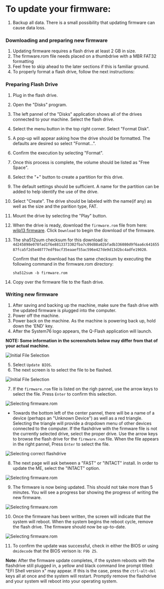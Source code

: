 # To update your firmware:

1. Backup all data. There is a small possibility that updating firmware can cause data loss.

### Downloading and preparing new firmware
1. Updating firmware requires a flash drive at least 2 GB in size.
2. The firmware.rom file needs placed on a thumbdrive with a MBR FAT32 formatting
3. Feel free to skip ahead to the later sections if this is familiar ground.
4. To properly format a flash drive, follow the next instructions:

### Preparing Flash Drive
1. Plug in the flash drive.
2. Open the "Disks" program.
3. The left pannel of the "Disks" application shows all of the drives connected to your machine. Select the flash drive.
4. Select the menu button in the top right corner. Select "Format Disk".
5. A pop-up will appear asking how the drive should be formatted. The defaults are desired so select "Format...".
6. Confirm the execution by selecting "Format".
7. Once this process is complete, the volume should be listed as "Free Space".
8. Select the "+" button to create a partition for this drive.
9. The default settings should be sufficient. A name for the partition can be added to help identify the use of the drive.
10. Select "Create". The drive should be labeled with the name(if any) as well as the size and the parition type, FAT.
11. Mount the drive by selecting the "Play" button.
12. When the drive is ready, download the `firmware.rom` file from here: [wilp13 firmware](https://github.com/system76/firmware-desktop/blob/master/wilp13/firmware.rom). Click `Download` to begin the download of the firmware.

13. The sha512sum checksum for this download is:
```4d245898e078fad1f6e8813373302fba7c09d88a02bfadb336080d9f6aa6c64165587fca5f2d5e40777edf9acf35eaaef55ac596e427de9d13d2bc4adfe19020```.

    Confirm that the download has the same checksum by executing the following command in the firmware.rom directory:

     `sha512sum -b firmware.rom`

14. Copy over the firmware file to the flash drive.

### Writing new firmware
1. After saving and backing up the machine, make sure the flash drive with the updated firmware is plugged into the computer.
2. Power off the machine.
3. Power back on the machine. As the machine is powering back up, hold down the 'END' key.
4. After the System76 logo appears, the Q-Flash application will launch.

**NOTE: Some information in the screenshots below may differ from that of your actual machine.**

![Initial File Selection](https://raw.githubusercontent.com/system76/firmware-desktop/master/wilp13/images/3.png)

5. Select `Update BIOS`.
6. The next screen is to select the file to be flashed. 

![Initial File Selection](https://raw.githubusercontent.com/system76/firmware-desktop/master/wilp13/images/4.png)

7. If the `firmware.rom` file is listed on the righ pannel, use the arrow keys to select the file. Press `Enter` to confirm this selection.

![Selecting firmware.rom](https://raw.githubusercontent.com/system76/firmware-desktop/master/wilp13/images/7.png)

  - Towards the bottom left of the center pannel, there will be a name of a device (perhaps an "Unknown Device") as well as a red triangle. Selecting the triangle will provide a dropdown menu of other devices connected to the computer. If the flashdrive with the firmware file is not the currently selected drive, select the proper drive. Use the arrow keys to browse the flash drive for the `firmware.rom` file. When the file appears in the right pannel, Press `Enter` to select the file.

![Selecting correct flashdrive](https://raw.githubusercontent.com/system76/firmware-desktop/master/wilp13/images/5.png)

8. The next page will ask between a "FAST" or "INTACT" install. In order to update the ME, select the "INTACT" option.

![Selecting firmware.rom](https://raw.githubusercontent.com/system76/firmware-desktop/master/wilp13/images/8.png)

9. The firmware is now being updated. This should not take more than 5 minutes. You will see a progress bar showing the progress of writing the new firmware.

![Selecting firmware.rom](https://raw.githubusercontent.com/system76/firmware-desktop/master/wilp13/images/9.png)

10. Once the firmware has been written, the screen will indicate that the system will reboot. When the system begins the reboot cycle, remove the flash drive. The firmware should now be up-to-date.

![Selecting firmware.rom](https://raw.githubusercontent.com/system76/firmware-desktop/master/wilp13/images/10.png)

11. To confirm the update was successful, check in either the BIOS or using `dmidecode` that the BIOS verison is: `F9b Z5`.

**Note:**
After the firmware update completes, if the system reboots with the flashdrive still plugged in, a yellow and black command line prompt titled: "EFI Shell version x" may appear. If this is the case, press the `ctrl`-`alt`-`del` keys all at once and the system will restart. Promptly remove the flashdrive and your system will reboot into your operating system.
